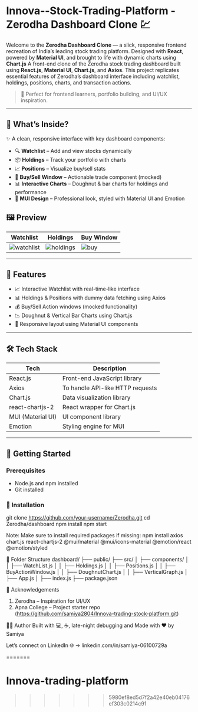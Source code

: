 
# Innova--Stock-Trading-Platform -Zerodha Dashboard Clone 💹
Welcome to the **Zerodha Dashboard Clone** — a slick, responsive frontend recreation of India’s leading stock trading platform. Designed with **React**, powered by **Material UI**, and brought to life with dynamic charts using **Chart.js**
A front-end clone of the Zerodha stock trading dashboard built using **React.js**, **Material UI**, **Chart.js**, and **Axios**. This project replicates essential features of Zerodha’s dashboard interface including watchlist, holdings, positions, charts, and transaction actions.

> 🚀 Perfect for frontend learners, portfolio building, and UI/UX inspiration.
---

## 📌 What’s Inside?

✨ A clean, responsive interface with key dashboard components:

- 🔍 **Watchlist** – Add and view stocks dynamically  
- 📦 **Holdings** – Track your portfolio with charts  
- 📈 **Positions** – Visualize buy/sell stats  
- 💸 **Buy/Sell Window** – Actionable trade component (mocked)  
- 📊 **Interactive Charts** – Doughnut & bar charts for holdings and performance  
- 🎨 **MUI Design** – Professional look, styled with Material UI and Emotion

## 🖼️ Preview

| Watchlist | Holdings | Buy Window |
|----------|----------|------------|
| ![watchlist](./screenshots/watchlist.png) | ![holdings](./screenshots/holdings.png) | ![buy](./screenshots/buyaction.png) |

---

## 🔧 Features

- 📈 Interactive Watchlist with real-time-like interface
- 📊 Holdings & Positions with dummy data fetching using Axios
- 💰 Buy/Sell Action windows (mocked functionality)
- 📉 Doughnut & Vertical Bar Charts using Chart.js
- 🧩 Responsive layout using Material UI components

---

## 🛠️ Tech Stack

| Tech          | Description                          |
|---------------|--------------------------------------|
| React.js      | Front-end JavaScript library         |
| Axios         | To handle API-like HTTP requests     |
| Chart.js      | Data visualization library           |
| react-chartjs-2 | React wrapper for Chart.js         |
| MUI (Material UI) | UI component library             |
| Emotion       | Styling engine for MUI              |

---

## 🚀 Getting Started

### Prerequisites

- Node.js and npm installed
- Git installed

### 🚀 Installation
git clone https://github.com/your-username/Zerodha.git
cd Zerodha/dashboard
npm install
npm start

Note: Make sure to install required packages if missing:
npm install axios chart.js react-chartjs-2 @mui/material @mui/icons-material @emotion/react @emotion/styled

🧪 Folder Structure
dashboard/
├── public/
├── src/
│   ├── components/
│   │   ├── WatchList.js
│   │   ├── Holdings.js
│   │   ├── Positions.js
│   │   ├── BuyActionWindow.js
│   │   ├── DoughnutChart.js
│   │   ├── VerticalGraph.js
│   ├── App.js
│   ├── index.js
├── package.json

🙌 Acknowledgements
1. Zerodha – Inspiration for UI/UX
2. Apna College – Project starter repo (https://github.com/samiya2804/Innova-trading-stock-platform.git)

🧑‍💻 Author
Built with 💻, ☕, late-night debugging and 
Made with ❤️ by Samiya

Let’s connect on LinkedIn 🌐 -> linkedin.com/in/samiya-06100729a




=======
# Innova-trading-platform
>>>>>>> 5980ef8ed5d7f2a42e40eb04176ef303c0214c91
